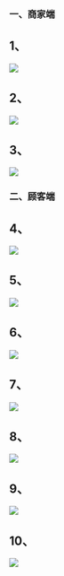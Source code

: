 ### 一、商家端

## 1、
![](https://raw.githubusercontent.com/ChaosCrowd/Dashboard/master/documentations/Img/1.png)

## 2、
![](https://raw.githubusercontent.com/ChaosCrowd/Dashboard/master/documentations/Img/2.png)

## 3、
![](https://raw.githubusercontent.com/ChaosCrowd/Dashboard/master/documentations/Img/3.png)

### 二、顾客端
## 4、
![](https://raw.githubusercontent.com/ChaosCrowd/Dashboard/master/documentations/Img/4.jpg)

## 5、
![](https://raw.githubusercontent.com/ChaosCrowd/Dashboard/master/documentations/Img/10.jpg)

## 6、
![](https://raw.githubusercontent.com/ChaosCrowd/Dashboard/master/documentations/Img/5.jpg)

## 7、
![](https://raw.githubusercontent.com/ChaosCrowd/Dashboard/master/documentations/Img/6.jpg)

## 8、
![](https://raw.githubusercontent.com/ChaosCrowd/Dashboard/master/documentations/Img/7.jpg)

## 9、
![](https://raw.githubusercontent.com/ChaosCrowd/Dashboard/master/documentations/Img/8.jpg)

## 10、
![](https://raw.githubusercontent.com/ChaosCrowd/Dashboard/master/documentations/Img/9.jpg)
